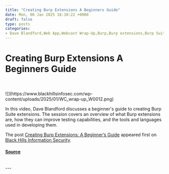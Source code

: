 ```yaml
---
title: "Creating Burp Extensions A Beginners Guide"
date: Mon, 06 Jan 2025 18:10:22 +0000
draft: false
type: posts
categories: 
- Dave Blandford,Web App,Webcast Wrap-Up,Burp,Burp extensions,Burp Suite,extensions,Web Application Testing
---
```

# Creating Burp Extensions A Beginners Guide

<br/>

<br/>
![](https://www.blackhillsinfosec.com/wp-content/uploads/2025/01/WC_wrap-up_W0012.png)

In this video, Dave Blandford discusses a beginner's guide to creating Burp Suite extensions. The session covers an overview of what Burp extensions are, how they can improve testing capabilities, and the tools and languages used in developing them.

The post [Creating Burp Extensions: A Beginner’s Guide](https://www.blackhillsinfosec.com/creating-burp-extensions-wrapup/) appeared first on [Black Hills Information Security](https://www.blackhillsinfosec.com).

#### [Source](https://www.blackhillsinfosec.com/creating-burp-extensions-wrapup/)

<br/>
---
